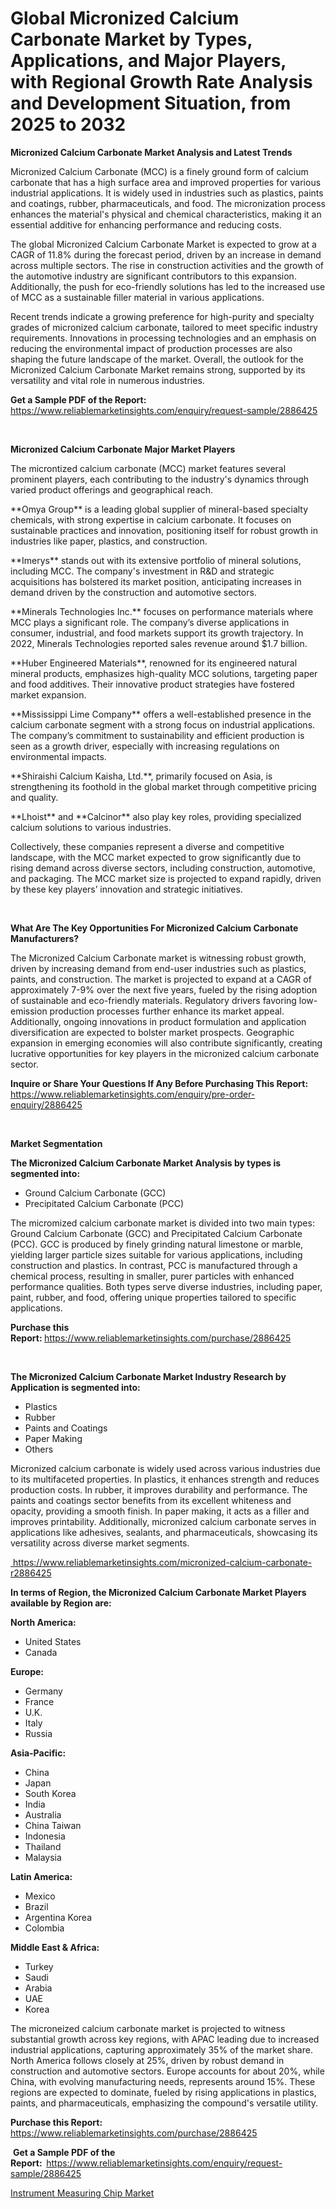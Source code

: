 <p><h1>Global Micronized Calcium Carbonate Market by Types, Applications, and Major Players, with Regional Growth Rate Analysis and Development Situation, from 2025 to 2032</h1></p><p><strong>Micronized Calcium Carbonate Market Analysis and Latest Trends</strong></p>
<p><p>Micronized Calcium Carbonate (MCC) is a finely ground form of calcium carbonate that has a high surface area and improved properties for various industrial applications. It is widely used in industries such as plastics, paints and coatings, rubber, pharmaceuticals, and food. The micronization process enhances the material's physical and chemical characteristics, making it an essential additive for enhancing performance and reducing costs.</p><p>The global Micronized Calcium Carbonate Market is expected to grow at a CAGR of 11.8% during the forecast period, driven by an increase in demand across multiple sectors. The rise in construction activities and the growth of the automotive industry are significant contributors to this expansion. Additionally, the push for eco-friendly solutions has led to the increased use of MCC as a sustainable filler material in various applications. </p><p>Recent trends indicate a growing preference for high-purity and specialty grades of micronized calcium carbonate, tailored to meet specific industry requirements. Innovations in processing technologies and an emphasis on reducing the environmental impact of production processes are also shaping the future landscape of the market. Overall, the outlook for the Micronized Calcium Carbonate Market remains strong, supported by its versatility and vital role in numerous industries.</p></p>
<p><strong>Get a Sample PDF of the Report:&nbsp;</strong> <a href="https://www.reliablemarketinsights.com/enquiry/request-sample/2886425?utm_campaign=3286&utm_medium=2&utm_source=Github&utm_content=ia&utm_term=13032025&utm_id=micronized-calcium-carbonate">https://www.reliablemarketinsights.com/enquiry/request-sample/2886425</a></p>
<p>&nbsp;</p>
<p><strong>Micronized Calcium Carbonate Major Market Players</strong></p>
<p><p>The microntized calcium carbonate (MCC) market features several prominent players, each contributing to the industry's dynamics through varied product offerings and geographical reach. </p><p>**Omya Group** is a leading global supplier of mineral-based specialty chemicals, with strong expertise in calcium carbonate. It focuses on sustainable practices and innovation, positioning itself for robust growth in industries like paper, plastics, and construction.</p><p>**Imerys** stands out with its extensive portfolio of mineral solutions, including MCC. The company's investment in R&D and strategic acquisitions has bolstered its market position, anticipating increases in demand driven by the construction and automotive sectors.</p><p>**Minerals Technologies Inc.** focuses on performance materials where MCC plays a significant role. The company’s diverse applications in consumer, industrial, and food markets support its growth trajectory. In 2022, Minerals Technologies reported sales revenue around $1.7 billion.</p><p>**Huber Engineered Materials**, renowned for its engineered natural mineral products, emphasizes high-quality MCC solutions, targeting paper and food additives. Their innovative product strategies have fostered market expansion.</p><p>**Mississippi Lime Company** offers a well-established presence in the calcium carbonate segment with a strong focus on industrial applications. The company’s commitment to sustainability and efficient production is seen as a growth driver, especially with increasing regulations on environmental impacts.</p><p>**Shiraishi Calcium Kaisha, Ltd.**, primarily focused on Asia, is strengthening its foothold in the global market through competitive pricing and quality. </p><p>**Lhoist** and **Calcinor** also play key roles, providing specialized calcium solutions to various industries. </p><p>Collectively, these companies represent a diverse and competitive landscape, with the MCC market expected to grow significantly due to rising demand across diverse sectors, including construction, automotive, and packaging. The MCC market size is projected to expand rapidly, driven by these key players’ innovation and strategic initiatives.</p></p>
<p>&nbsp;</p>
<p><strong>What Are The Key Opportunities For Micronized Calcium Carbonate Manufacturers?</strong></p>
<p><p>The Micronized Calcium Carbonate market is witnessing robust growth, driven by increasing demand from end-user industries such as plastics, paints, and construction. The market is projected to expand at a CAGR of approximately 7-9% over the next five years, fueled by the rising adoption of sustainable and eco-friendly materials. Regulatory drivers favoring low-emission production processes further enhance its market appeal. Additionally, ongoing innovations in product formulation and application diversification are expected to bolster market prospects. Geographic expansion in emerging economies will also contribute significantly, creating lucrative opportunities for key players in the micronized calcium carbonate sector.</p></p>
<p><strong>Inquire or Share Your Questions If Any Before Purchasing This Report:</strong> <a href="https://www.reliablemarketinsights.com/enquiry/pre-order-enquiry/2886425?utm_campaign=3286&utm_medium=2&utm_source=Github&utm_content=ia&utm_term=13032025&utm_id=micronized-calcium-carbonate">https://www.reliablemarketinsights.com/enquiry/pre-order-enquiry/2886425</a></p>
<p>&nbsp;</p>
<p><strong>Market Segmentation</strong></p>
<p><strong>The Micronized Calcium Carbonate Market Analysis by types is segmented into:</strong></p>
<p><ul><li>Ground Calcium Carbonate (GCC)</li><li>Precipitated Calcium Carbonate (PCC)</li></ul></p>
<p><p>The micromized calcium carbonate market is divided into two main types: Ground Calcium Carbonate (GCC) and Precipitated Calcium Carbonate (PCC). GCC is produced by finely grinding natural limestone or marble, yielding larger particle sizes suitable for various applications, including construction and plastics. In contrast, PCC is manufactured through a chemical process, resulting in smaller, purer particles with enhanced performance qualities. Both types serve diverse industries, including paper, paint, rubber, and food, offering unique properties tailored to specific applications.</p></p>
<p><strong>Purchase this Report:&nbsp;</strong><a href="https://www.reliablemarketinsights.com/purchase/2886425?utm_campaign=3286&utm_medium=2&utm_source=Github&utm_content=ia&utm_term=13032025&utm_id=micronized-calcium-carbonate">https://www.reliablemarketinsights.com/purchase/2886425</a></p>
<p>&nbsp;</p>
<p><strong>The Micronized Calcium Carbonate Market Industry Research by Application is segmented into:</strong></p>
<p><ul><li>Plastics</li><li>Rubber</li><li>Paints and Coatings</li><li>Paper Making</li><li>Others</li></ul></p>
<p><p>Micronized calcium carbonate is widely used across various industries due to its multifaceted properties. In plastics, it enhances strength and reduces production costs. In rubber, it improves durability and performance. The paints and coatings sector benefits from its excellent whiteness and opacity, providing a smooth finish. In paper making, it acts as a filler and improves printability. Additionally, micronized calcium carbonate serves in applications like adhesives, sealants, and pharmaceuticals, showcasing its versatility across diverse market segments.</p></p>
<p><a href="https://www.reliablemarketinsights.com/micronized-calcium-carbonate-r2886425?utm_campaign=3286&utm_medium=2&utm_source=Github&utm_content=ia&utm_term=13032025&utm_id=micronized-calcium-carbonate">&nbsp;https://www.reliablemarketinsights.com/micronized-calcium-carbonate-r2886425</a></p>
<p><strong>In terms of Region, the Micronized Calcium Carbonate Market Players available by Region are:</strong></p>
<p>
    <p> <strong> North America: </strong>
        <ul>
            <li>United States</li>
            <li>Canada</li>
        </ul>
        </p> 
    <p> <strong> Europe: </strong>
        <ul>
            <li>Germany</li>
            <li>France</li>
            <li>U.K.</li>
            <li>Italy</li>
            <li>Russia</li>
        </ul>
        </p> 
    <p> <strong> Asia-Pacific: </strong>
        <ul>
            <li>China</li>
            <li>Japan</li>
            <li>South Korea</li>
            <li>India</li>
            <li>Australia</li>
            <li>China Taiwan</li>
            <li>Indonesia</li>
            <li>Thailand</li>
            <li>Malaysia</li>
        </ul>
        </p> 
    <p> <strong> Latin America: </strong>
        <ul>
            <li>Mexico</li>
            <li>Brazil</li>
            <li>Argentina Korea</li>
            <li>Colombia</li>
        </ul>
        </p> 
    <p> <strong> Middle East & Africa: </strong>
        <ul>
            <li>Turkey</li>
            <li>Saudi</li>
            <li>Arabia</li>
            <li>UAE</li>
            <li>Korea</li>
        </ul>
    </p>
    </p>
<p><p>The microneized calcium carbonate market is projected to witness substantial growth across key regions, with APAC leading due to increased industrial applications, capturing approximately 35% of the market share. North America follows closely at 25%, driven by robust demand in construction and automotive sectors. Europe accounts for about 20%, while China, with evolving manufacturing needs, represents around 15%. These regions are expected to dominate, fueled by rising applications in plastics, paints, and pharmaceuticals, emphasizing the compound's versatile utility.</p></p>
<p><strong>Purchase this Report: </strong><a href="https://www.reliablemarketinsights.com/purchase/2886425?utm_campaign=3286&utm_medium=2&utm_source=Github&utm_content=ia&utm_term=13032025&utm_id=micronized-calcium-carbonate">https://www.reliablemarketinsights.com/purchase/2886425</a></p>
<p>&nbsp;<strong>Get a Sample PDF of the Report:&nbsp;&nbsp;</strong><a href="https://www.reliablemarketinsights.com/enquiry/request-sample/2886425?utm_campaign=3286&utm_medium=2&utm_source=Github&utm_content=ia&utm_term=13032025&utm_id=micronized-calcium-carbonate">https://www.reliablemarketinsights.com/enquiry/request-sample/2886425</a></p>
<p><strong></strong></p>
<p><p><a href="https://github.com/alasmyayock/Market-Research-Report-List-1/blob/main/instrument-measuring-chip-market.md?utm_campaign=3286&utm_medium=2&utm_source=Github&utm_content=ia&utm_term=13032025&utm_id=micronized-calcium-carbonate">Instrument Measuring Chip Market</a></p></p>